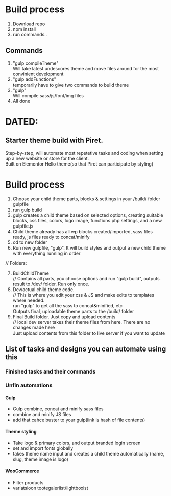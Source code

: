 # Build process

1. Download repo
2. npm install
3. run commands..

## Commands

1.  "gulp compileTheme"  
    Will take latest undescores theme and move files around for the most convinient development
2.  "gulp addFunctions"  
    temporarily have to give two commands to build theme
3.  "gulp"  
    Will compile sass/js/font/img files
4.  All done

# DATED:

## Starter theme build with Piret.

Step-by-step, will automate most repetetive tasks and coding when setting up a new website or store for the client.  
Built on Elementor Hello theme(so that Piret can participate by styling)

# Build process

1. Choose your child theme parts, blocks & settings in your /build/ folder gulpfile
2. run gulp build
3. gulp creates a child theme based on selected options, creating suitable blocks, css files, colors, logo image, functions.php settings, and a new gulpfile.js
4. Child theme already has all wp blocks created/imported, sass files ready, js files ready to concat/minify
5. cd to new folder
6. Run new gulpfile, "gulp". It will build styles and output a new child theme with everything running in order

// Folders:

7. BuildChildTheme  
   // Contains all parts, you choose options and run "gulp build", outputs result to /dev/ folder. Run only once.
8. Dev/actual child theme code.  
   // This is where you edit your css & JS and make edits to templates where needed.  
   run "gulp" to get all the sass to concat&minified, etc  
   Outputs final, uploadable theme parts to the /build/ folder
9. Final Build folder. Just copy and upload contents  
   // local dev server takes their theme files from here. There are no changes made here  
   Just upload contents from this folder to live server if you want to update

## List of tasks and designs you can automate using this

### Finished tasks and their commands

### Unfin automations

#### Gulp

-   Gulp combine, concat and minify sass files
-   combine and minify JS files
-   add that cahce buster to your gulp(link is hash of file contents)

#### Theme styling

-   Take logo & primary colors, and output branded login screen
-   set and import fonts globally
-   takes theme name input and creates a child theme automatically (name, slug, theme image is logo)

#### WooCommerce

-   Filter products
-   variatsioon tootegaleriist/lightboxist
